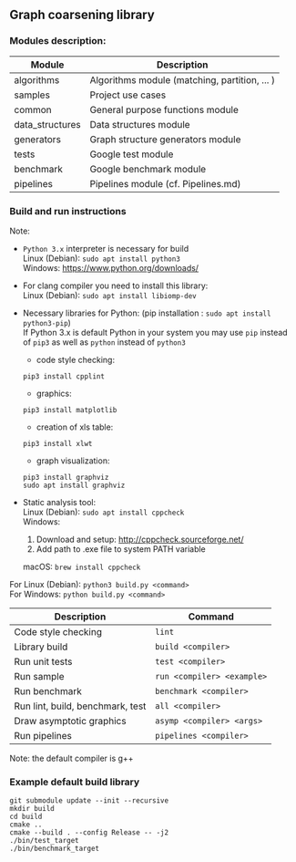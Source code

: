 ## Graph coarsening library

### Modules description:

| **Module** | **Description** |
|-----------------|------------------------------------------------------|
| algorithms      | Algorithms module (matching, partition, ... ) |
| samples         | Project use cases |
| common          | General purpose functions module |
| data_structures | Data structures module |
| generators      | Graph structure generators module |
| tests           | Google test module |
| benchmark       | Google benchmark module |
| pipelines       | Pipelines module (cf. Pipelines.md) |

### Build and run instructions

Note:
- `Python 3.x` interpreter is necessary for build  
  Linux (Debian): `sudo apt install python3`  
  Windows: https://www.python.org/downloads/  
- For clang compiler you need to install this library:  
  Linux (Debian): `sudo apt install libiomp-dev`  
- Necessary libraries for Python: (pip installation : `sudo apt install python3-pip`)  
  If Python 3.x is default Python in your system you may use `pip` instead of `pip3` as well as `python` instead of `python3`  
  - code style checking:  
  ```
  pip3 install cpplint
  ```
  - graphics:  
  ```
  pip3 install matplotlib  
  ```
  - creation of xls table:  
  ```
  pip3 install xlwt 
  ```
  - graph visualization:  
  ```
  pip3 install graphviz
  sudo apt install graphviz
  ```
- Static analysis tool:  
  Linux (Debian): `sudo apt install cppcheck`  
  Windows:
  1. Download and setup: http://cppcheck.sourceforge.net/
  2. Add path to .exe file to system PATH variable

  macOS: `brew install cppcheck`  

For Linux (Debian):
`python3 build.py <command>`  
For Windows:
`python build.py <command>`  


| **Description** | **Command** |
| --- | -------- |
| Code style checking | `lint` |
| Library build | `build <compiler>` |
| Run unit tests | `test <compiler>` |
| Run sample | `run <compiler> <example>` |
| Run benchmark | `benchmark <compiler>` |
| Run lint, build, benchmark, test | `all <compiler>` |
| Draw asymptotic graphics | `asymp <compiler> <args>` |
| Run pipelines | `pipelines <compiler>` |

Note: the default compiler is g++

### Example default build library
```
git submodule update --init --recursive
mkdir build
cd build
cmake ..
cmake --build . --config Release -- -j2
./bin/test_target
./bin/benchmark_target
```